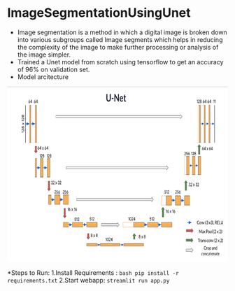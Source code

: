 # ImageSegmentationUsingUnet
* Image segmentation is a method in which a digital image is broken down into various subgroups called Image segments which helps in reducing the complexity of the image to make further processing or analysis of the image simpler.
* Trained a Unet model from scratch using tensorflow to get an accuracy of 96% on validation set.
* Model arcitecture
<img src="https://github.com/suniladityajatni/ImageSegmentationUsingUnet/blob/master/unet.png" height=400 width=1000>

*Steps to Run:
  1.Install Requirements : `bash pip install -r requirements.txt`
  2.Start webapp: `streamlit run app.py`
